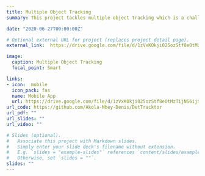 ```yaml
---
title: Multiple Object Tracking
summary: This project tackles multiple object tracking which is a challenging problem in computer vision.

date: "2020-06-27T00:00:00Z"

# Optional external URL for project (replaces project detail page).
external_link:  https://drive.google.com/file/d/1zVxKOkji025ozStf8eOtMzTijNS6ijSZ/view?usp=sharing

image:
  caption: Multiple Object Tracking
  focal_point: Smart

links:
- icon:  mobile
  icon_pack: fas
  name: Mobile App
  url: https://drive.google.com/file/d/1zVxKOkji025ozStf8eOtMzTijNS6ijSZ/view?usp=sharing
url_code: https://github.com/Akola-Mbey-Denis/DetTracktor
url_pdf: ""
url_slides: ""
url_video: ""

# Slides (optional).
#   Associate this project with Markdown slides.
#   Simply enter your slide deck's filename without extension.
#   E.g. `slides = "example-slides"` references `content/slides/example-slides.md`.
#   Otherwise, set `slides = ""`.
slides: ""
---
```

